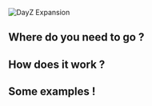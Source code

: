 ![DayZ Expansion](https://i.imgur.com/cTbqjAr.png)

## Where do you need to go ?

## How does it work ?

## Some examples !
